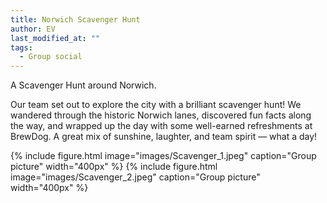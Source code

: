 ```yaml
---
title: Norwich Scavenger Hunt
author: EV
last_modified_at: ""
tags:
  - Group social
---
```

<!-- excerpt start -->
A Scavenger Hunt around Norwich.
<!-- excerpt end -->
Our team set out to explore the city with a brilliant scavenger hunt! We wandered through the 
historic Norwich lanes, discovered fun facts along the way, and wrapped up the day with some 
well-earned refreshments at BrewDog. A great mix of sunshine, laughter, and team spirit — what 
a day!

{%
  include figure.html
  image="images/Scavenger_1.jpeg"
  caption="Group picture"
  width="400px"
%}
{%
  include figure.html
  image="images/Scavenger_2.jpeg"
  caption="Group picture"
  width="400px"
%}
